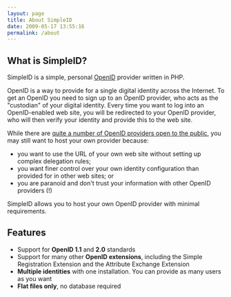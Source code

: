 ```yaml
---
layout: page
title: About SimpleID
date: 2009-05-17 13:55:16
permalink: /about
---
```


## What is SimpleID?

SimpleID is a simple, personal [OpenID](http://openid.net) provider written in PHP.

OpenID is a way to provide for a single digital identity across the Internet.  To get an OpenID you need to sign up to an OpenID provider, who acts as the "custodian" of your digital identity.  Every time you want to log into an OpenID-enabled web site, you will be redirected to your OpenID provider, who will then verify your identity and provide this to the web site.

While there are [quite a number of OpenID providers open to the public](http://openid.net/get/), you may still want to host your own provider because:

- you want to use the URL of your own web site without setting up complex delegation rules;
- you want finer control over your own identity configuration than provided for in other web sites; or
- you are paranoid and don't trust your information with other OpenID providers (!)

SimpleID allows you to host your own OpenID provider with minimal requirements.

## Features

- Support for **OpenID 1.1** and **2.0** standards
- Support for many other **OpenID extensions**, including the Simple Registration Extension and the Attribute Exchange Extension
- **Multiple identities** with one installation.  You can provide as many users as you want
- **Flat files only**, no database required

